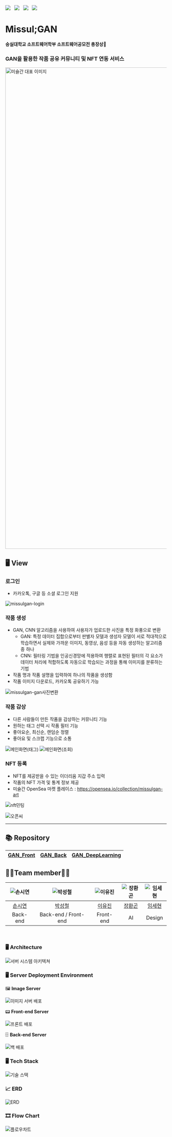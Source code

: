<p>
  <img src="https://hits.seeyoufarm.com/api/count/incr/badge.svg?url=https%3A%2F%2Fgithub.com%2FMISSUL-GAN&count_bg=%2380A68F&title_bg=%233C6B50&icon=&icon_color=%23E7E7E7&title=hits&edge_flat=false"/> &nbsp
  <a href="https://missulgan.art/"><img src="https://img.shields.io/badge/Missul;GAN-4C8765.svg?style=for-the-social&logo=Mega&logoColor=white&link=https://missulgan.art/"/></a> &nbsp
  <a href="https://api.missulgan.art/swagger-ui/index.html"><img src="https://img.shields.io/badge/-API Spec-%23Clojure?style=for-the-social&logo=Swagger&logoColor=white&link=https://api.missulgan.art/swagger-ui/index.html"/></a> &nbsp
  <a href="https://youtu.be/JZaOMU84G38"><img src="https://img.shields.io/badge/Demo Video-%23FF0000.svg?style=for-the-social&logo=YouTube&logoColor=white&link=https://youtu.be/JZaOMU84G38"/></a>
</p>

# Missul;GAN
**숭실대학교 소프트웨어학부 소프트웨어공모전 총장상🥇**
### GAN을 활용한 작품 공유 커뮤니티 및 NFT 연동 서비스
<img width="1500" alt="미슐간 대표 이미지" src="https://user-images.githubusercontent.com/87802191/189531752-368286e0-993b-41fa-9bb2-8b8c3f52ad7f.png">

## 🖥️ View
### 로그인
- 카카오톡, 구글 등 소셜 로그인 지원

![missulgan-login](https://user-images.githubusercontent.com/87802191/211185021-97aac88e-1640-4908-9171-337887455ce5.gif)


### 작품 생성
- GAN, CNN 알고리즘을 사용하여 사용자가 업로드한 사진을 특정 화풍으로 변환
  - GAN: 특정 데이터 집합으로부터 판별자 모델과 생성자 모델이 서로 적대적으로 학습하면서 실제와 가까운 이미지, 동영상, 음성 등을 자동 생성하는 알고리즘 중 하나
  - CNN: 필터링 기법을 인공신경망에 적용하여 행렬로 표현된 필터의 각 요소가 데이터 처리에 적합하도록 자동으로 학습되는 과정을 통해 이미지를 분류하는 기법
- 작품 명과 작품 설명을 입력하여 하나의 작품을 생성함
- 작품 이미지 다운로드, 카카오톡 공유하기 가능

![missulgan-gan사진변환](https://user-images.githubusercontent.com/87802191/211185027-45506c6e-16e7-437b-923f-10f42a275c5f.gif)


### 작품 감상
- 다른 사람들이 만든 작품을 감상하는 커뮤니티 기능
- 원하는 태그 선택 시 작품 필터 기능
- 좋아요순, 최신순, 랜덤순 정렬 
- 좋아요 및 스크랩 기능으로 소통

![메인화면(태그)](https://user-images.githubusercontent.com/87802191/212468673-084169d0-a51f-43a8-906d-60bac2225c00.gif)
![메인화면(조회)](https://user-images.githubusercontent.com/87802191/212469020-90eb1eb3-e541-49e8-aae3-f3d992cfe7eb.gif)


###  NFT 등록
- NFT를 제공받을 수 있는 이더리움 지갑 주소 입력
- 작품의 NFT 가격 및 통계 정보 제공
- 미슐간 OpenSea 마켓 플레이스 : https://opensea.io/collection/missulgan-art

![nft민팅](https://user-images.githubusercontent.com/87802191/212467832-936cad98-6f8c-454e-883d-4ca032c019e7.gif)

![오픈씨](https://user-images.githubusercontent.com/87802191/212468216-7fd1e2ea-fa12-4302-9971-ade6dd8adcd3.png)


---

## 📚 Repository
| [GAN_Front](https://github.com/MISSUL-GAN/GAN_Front) | [GAN_Back](https://github.com/MISSUL-GAN/GAN_Back) | [GAN_DeepLearning](https://github.com/MISSUL-GAN/GAN_DeepLearning) |
|:--------:|:--------:|:--------:|


## 👨‍💻Team member👩‍💻
 | ![손시연](https://user-images.githubusercontent.com/87802191/189529793-ca61e452-347e-4a07-84fc-7cc7443a6fed.png) | ![박성철](https://user-images.githubusercontent.com/87802191/189529737-330c6c70-c1c3-4a44-a777-fefd33056869.png) | ![이유진](https://user-images.githubusercontent.com/87802191/189529771-c5dd1fce-bab6-4d5a-8534-4a9ca7207202.png) | ![장환곤](https://user-images.githubusercontent.com/87802191/189529785-32d61d43-103f-422b-a8d4-a7b07babc640.png) | ![임세현](https://user-images.githubusercontent.com/87802191/189529778-ac9f73cc-75ac-460c-a542-29e15ad8704c.png) |
|:--------:|:-------:| :-------:| :-------:| :-------:| 
| [손시연](https://github.com/siyeonSon) | [박성철](https://github.com/0chil) | [이유진](https://github.com/nijuy) | [장환곤](https://github.com/HwanGonJang) |  [임세현](https://github.com/seddong) |
| Back-end | Back-end / Front-end | Front-end | AI | Design | 

<br>

### 🖥️ Architecture
<img alt="서버 시스템 아키텍쳐" src="https://user-images.githubusercontent.com/87802191/189530029-df2c0f0c-35bb-4f98-82bd-0f94a941b6d7.png">

<br>

### 🖥️ Server Deployment Environment
🖼️ **Image Server**

<img alt="이미지 서버 배포" src="https://user-images.githubusercontent.com/87802191/189529874-439bc429-b967-4b7b-a2ae-0514f041acdc.png">

📟 **Front-end Server**

<img alt="프론트 배포" src="https://user-images.githubusercontent.com/87802191/189529917-3b5afae3-a02b-4d50-8649-d76f6ce8e92b.png">

🗄️ **Back-end Server**

<img alt="백 배포" src="https://user-images.githubusercontent.com/87802191/189529928-3a55421b-9a94-4a5f-9b96-db63d1b423af.png">

<br> 

### 🖥️ Tech Stack
<img alt="기술 스택" src="https://user-images.githubusercontent.com/87802191/189531203-364a7563-0f8d-41b2-8bf8-4423f2a6b78a.png">

<br>

### 📈 ERD
<img alt="ERD" src="https://user-images.githubusercontent.com/87802191/189530721-05133139-ef18-4d90-9786-c3830d891d0d.png">

<br>

### 🎞️ Flow Chart
<img alt="플로우차트" src="https://user-images.githubusercontent.com/87802191/189530771-0648cd21-7127-443c-8ce6-8d945da453c4.png">
